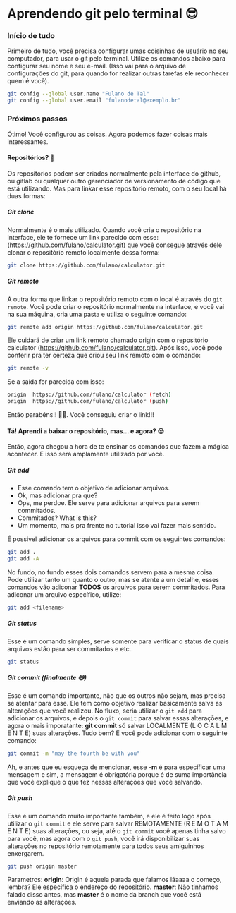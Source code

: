 # Aprendendo git pelo terminal 😎

### Início de tudo

Primeiro de tudo, você precisa configurar umas coisinhas de usuário no seu computador, para usar o git pelo terminal. Utilize os comandos abaixo para configurar seu nome e seu e-mail. (Isso vai para o arquivo de configurações do git, para quando for realizar outras tarefas ele reconhecer quem é você).

```bash
git config --global user.name "Fulano de Tal"
git config --global user.email "fulanodetal@exemplo.br"
```

### Próximos passos

Ótimo! Você configurou as coisas. Agora podemos fazer coisas mais interessantes.

#### Repositórios? 🤔

Os repositórios podem ser criados normalmente pela interface do github, ou gitlab ou qualquer outro gerenciador de versionamento de código que está utilizando. Mas para linkar esse repositório remoto, com o seu local há duas formas:

##### Git clone

Normalmente é o mais utilizado. Quando você cria o repositório na interface, ele te fornece um link parecido com esse: (https://github.com/fulano/calculator.git) que você consegue através dele clonar o repositório remoto localmente dessa forma:

```bash
git clone https://github.com/fulano/calculator.git
```

##### Git remote

A outra forma que linkar o repositório remoto com o local é através do `git remote`. Você pode criar o repositório normalmente na interface, e você vai na sua máquina, cria uma pasta e utiliza o seguinte comando:

```bash
git remote add origin https://github.com/fulano/calculator.git
```

Ele cuidará de criar um link remoto chamado origin com o repositório calculator (https://github.com/fulano/calculator.git). Após isso, você pode conferir pra ter certeza que criou seu link remoto com o comando:

```bash
git remote -v
```

Se a saída for parecida com isso:

```bash
origin	https://github.com/fulano/calculator (fetch)
origin	https://github.com/fulano/calculator (push)
```

Então parabéns!! 🎉🎊. Você conseguiu criar o link!!!

#### Tá! Aprendi a baixar o repositório, mas... e agora? 😒

Então, agora chegou a hora de te ensinar os comandos que fazem a mágica acontecer. E isso será amplamente utilizado por você.

##### Git add

- Esse comando tem o objetivo de adicionar arquivos.
- Ok, mas adicionar pra que?
- Ops, me perdoe. Ele serve para adicionar arquivos para serem commitados.
- Commitados? What is this?
- Um momento, mais pra frente no tutorial isso vai fazer mais sentido.

É possivel adicionar os arquivos para commit com os seguintes comandos:

```bash
git add .
git add -A
```

No fundo, no fundo esses dois comandos servem para a mesma coisa. Pode utilizar tanto um quanto o outro, mas se atente a um detalhe, esses comandos vão adiconar **TODOS** os arquivos para serem commitados. Para adiconar um arquivo específico, utilize:

```bash
git add <filename>
```

##### Git status

Esse é um comando simples, serve somente para verificar o status de quais arquivos estão para ser commitados e etc..

```bash
git status
```

##### Git commit (finalmente 😅)

Esse é um comando importante, não que os outros não sejam, mas precisa se atentar para esse. Ele tem como objetivo realizar basicamente salva as alterações que você realizou. No fluxo, seria utilizar o `git add` para adicionar os arquivos, e depois o `git commit` para salvar essas alterações, e agora o mais imporatante: **git commit** só salvar LOCALMENTE (L O C A L M E N T E) suas alterações. Tudo bem? E você pode adicionar com o seguinte comando:

```bash
git commit -m "may the fourth be with you"
```

Ah, e antes que eu esqueça de mencionar, esse **-m** é para específicar uma mensagem e sim, a mensagem é obrigatória porque é de suma importância que você explique o que fez nessas alterações que você salvando.

##### Git push

Esse é um comando muito importante também, e ele é feito logo após utilizar o `git commit` e ele serve para salvar REMOTAMENTE (R E M O T A M E N T E) suas alterações, ou seja, até o `git commit` você apenas tinha salvo para você, mas agora com o `git push`, você irá disponibilizar suas alterações no repositório remotamente para todos seus amiguinhos enxergarem.

```bash
git push origin master
```

Parametros:
**origin**: Origin é aquela parada que falamos láaaaa o começo, lembra? Ele específica o endereço do repositório.
**master**: Não tinhamos falado disso antes, mas **master** é o nome da branch que você está enviando as alterações.





